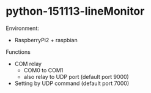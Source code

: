 # python-151113-lineMonitor

Environment:
- RaspberryPi2 + raspbian

Functions
- COM relay
  - COM0 to COM1
  - also relay to UDP port (default port 9000)
- Setting by UDP command (default port 7000)

